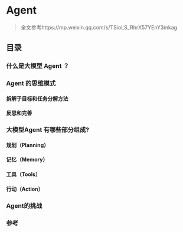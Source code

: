# Agent

>全文参考https://mp.weixin.qq.com/s/TSioLS_RhrX57YEnY3mkag

## 目录
### 什么是大模型 Agent ？
### Agent 的思维模式
#### 拆解子目标和任务分解方法
#### 反思和完善
### 大模型Agent 有哪些部分组成?
#### 规划（Planning）
#### 记忆（Memory）
#### 工具（Tools）
#### 行动（Action）
### Agent的挑战
### 参考
